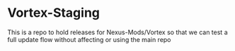 # Vortex-Staging

This is a repo to hold releases for Nexus-Mods/Vortex so that we can test a full update flow without affecting or using the main repo
